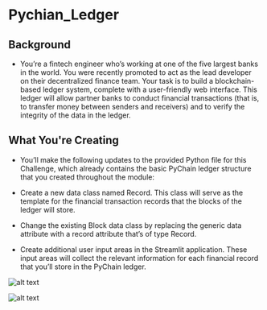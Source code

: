 # Pychian_Ledger
## Background
* You’re a fintech engineer who’s working at one of the five largest banks in the world. You were recently promoted to act as the lead developer on their decentralized finance team. Your task is to build a blockchain-based ledger system, complete with a user-friendly web interface. This ledger will allow partner banks to conduct financial transactions (that is, to transfer money between senders and receivers) and to verify the integrity of the data in the ledger.

## What You're Creating
* You’ll make the following updates to the provided Python file for this Challenge, which already contains the basic PyChain ledger structure that you created throughout the module:

* Create a new data class named Record. This class will serve as the template for the financial transaction records that the blocks of the ledger will store.

* Change the existing Block data class by replacing the generic data attribute with a record attribute that’s of type Record.

* Create additional user input areas in the Streamlit application. These input areas will collect the relevant information for each financial record that you’ll store in the PyChain ledger.

 ![alt text](https://github.com/amanixon/Pychian_Ledger_Mod18/blob/main/Block%20chain%20photos/Blockchain.jpeg)

 ![alt text](https://github.com/[amanixon]/[Pychian_Ledger_Mod18]/blob/[main]/Validate.jpg?raw=true)
